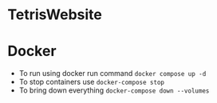 # TetrisWebsite

# Docker 

- To run using docker run command ```docker compose up -d```
- To stop containers use ```docker-compose stop```
- To bring down everything ```docker-compose down --volumes```

